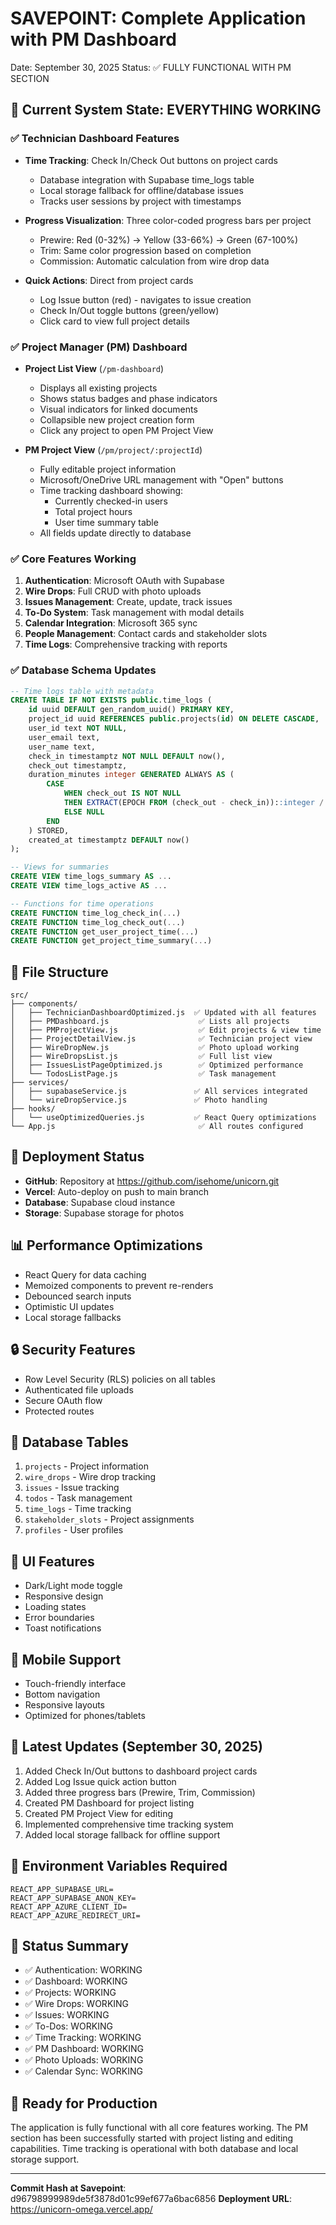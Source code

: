 # SAVEPOINT: Complete Application with PM Dashboard
Date: September 30, 2025
Status: ✅ FULLY FUNCTIONAL WITH PM SECTION

## 🎯 Current System State: EVERYTHING WORKING

### ✅ Technician Dashboard Features
- **Time Tracking**: Check In/Check Out buttons on project cards
  - Database integration with Supabase time_logs table
  - Local storage fallback for offline/database issues
  - Tracks user sessions by project with timestamps
  
- **Progress Visualization**: Three color-coded progress bars per project
  - Prewire: Red (0-32%) → Yellow (33-66%) → Green (67-100%)
  - Trim: Same color progression based on completion
  - Commission: Automatic calculation from wire drop data
  
- **Quick Actions**: Direct from project cards
  - Log Issue button (red) - navigates to issue creation
  - Check In/Out toggle buttons (green/yellow)
  - Click card to view full project details

### ✅ Project Manager (PM) Dashboard
- **Project List View** (`/pm-dashboard`)
  - Displays all existing projects
  - Shows status badges and phase indicators  
  - Visual indicators for linked documents
  - Collapsible new project creation form
  - Click any project to open PM Project View

- **PM Project View** (`/pm/project/:projectId`)
  - Fully editable project information
  - Microsoft/OneDrive URL management with "Open" buttons
  - Time tracking dashboard showing:
    - Currently checked-in users
    - Total project hours
    - User time summary table
  - All fields update directly to database

### ✅ Core Features Working
1. **Authentication**: Microsoft OAuth with Supabase
2. **Wire Drops**: Full CRUD with photo uploads
3. **Issues Management**: Create, update, track issues
4. **To-Do System**: Task management with modal details
5. **Calendar Integration**: Microsoft 365 sync
6. **People Management**: Contact cards and stakeholder slots
7. **Time Logs**: Comprehensive tracking with reports

### ✅ Database Schema Updates
```sql
-- Time logs table with metadata
CREATE TABLE IF NOT EXISTS public.time_logs (
    id uuid DEFAULT gen_random_uuid() PRIMARY KEY,
    project_id uuid REFERENCES public.projects(id) ON DELETE CASCADE,
    user_id text NOT NULL,
    user_email text,
    user_name text,
    check_in timestamptz NOT NULL DEFAULT now(),
    check_out timestamptz,
    duration_minutes integer GENERATED ALWAYS AS (
        CASE 
            WHEN check_out IS NOT NULL 
            THEN EXTRACT(EPOCH FROM (check_out - check_in))::integer / 60
            ELSE NULL
        END
    ) STORED,
    created_at timestamptz DEFAULT now()
);

-- Views for summaries
CREATE VIEW time_logs_summary AS ...
CREATE VIEW time_logs_active AS ...

-- Functions for time operations
CREATE FUNCTION time_log_check_in(...)
CREATE FUNCTION time_log_check_out(...)
CREATE FUNCTION get_user_project_time(...)
CREATE FUNCTION get_project_time_summary(...)
```

## 📁 File Structure
```
src/
├── components/
│   ├── TechnicianDashboardOptimized.js  ✅ Updated with all features
│   ├── PMDashboard.js                    ✅ Lists all projects
│   ├── PMProjectView.js                  ✅ Edit projects & view time
│   ├── ProjectDetailView.js              ✅ Technician project view
│   ├── WireDropNew.js                    ✅ Photo upload working
│   ├── WireDropsList.js                  ✅ Full list view
│   ├── IssuesListPageOptimized.js        ✅ Optimized performance
│   └── TodosListPage.js                  ✅ Task management
├── services/
│   ├── supabaseService.js               ✅ All services integrated
│   └── wireDropService.js               ✅ Photo handling
├── hooks/
│   └── useOptimizedQueries.js           ✅ React Query optimizations
└── App.js                                ✅ All routes configured
```

## 🚀 Deployment Status
- **GitHub**: Repository at https://github.com/isehome/unicorn.git
- **Vercel**: Auto-deploy on push to main branch
- **Database**: Supabase cloud instance
- **Storage**: Supabase storage for photos

## 📊 Performance Optimizations
- React Query for data caching
- Memoized components to prevent re-renders
- Debounced search inputs
- Optimistic UI updates
- Local storage fallbacks

## 🔒 Security Features
- Row Level Security (RLS) policies on all tables
- Authenticated file uploads
- Secure OAuth flow
- Protected routes

## 💾 Database Tables
1. `projects` - Project information
2. `wire_drops` - Wire drop tracking  
3. `issues` - Issue tracking
4. `todos` - Task management
5. `time_logs` - Time tracking
6. `stakeholder_slots` - Project assignments
7. `profiles` - User profiles

## 🎨 UI Features
- Dark/Light mode toggle
- Responsive design
- Loading states
- Error boundaries
- Toast notifications

## 📱 Mobile Support
- Touch-friendly interface
- Bottom navigation
- Responsive layouts
- Optimized for phones/tablets

## 🔄 Latest Updates (September 30, 2025)
1. Added Check In/Out buttons to dashboard project cards
2. Added Log Issue quick action button
3. Added three progress bars (Prewire, Trim, Commission)
4. Created PM Dashboard for project listing
5. Created PM Project View for editing
6. Implemented comprehensive time tracking system
7. Added local storage fallback for offline support

## 📝 Environment Variables Required
```
REACT_APP_SUPABASE_URL=
REACT_APP_SUPABASE_ANON_KEY=
REACT_APP_AZURE_CLIENT_ID=
REACT_APP_AZURE_REDIRECT_URI=
```

## 🚦 Status Summary
- ✅ Authentication: WORKING
- ✅ Dashboard: WORKING  
- ✅ Projects: WORKING
- ✅ Wire Drops: WORKING
- ✅ Issues: WORKING
- ✅ To-Dos: WORKING
- ✅ Time Tracking: WORKING
- ✅ PM Dashboard: WORKING
- ✅ Photo Uploads: WORKING
- ✅ Calendar Sync: WORKING

## 🎯 Ready for Production
The application is fully functional with all core features working. The PM section has been successfully started with project listing and editing capabilities. Time tracking is operational with both database and local storage support.

---
**Commit Hash at Savepoint**: d96798999989de5f3878d01c99ef677a6bac6856
**Deployment URL**: https://unicorn-omega.vercel.app/
